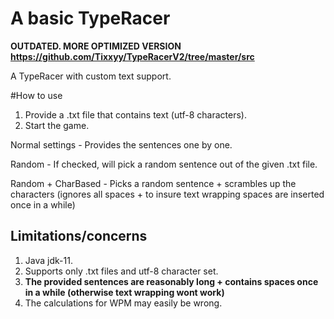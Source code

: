 # A basic TypeRacer
**OUTDATED. MORE OPTIMIZED VERSION https://github.com/Tixxyy/TypeRacerV2/tree/master/src**

A TypeRacer with custom text support.

#How to use
1. Provide a .txt file that contains text (utf-8 characters).
2. Start the game.

Normal settings - Provides the sentences one by one.

Random - If checked, will pick a random sentence out of the given .txt file.

Random + CharBased - Picks a random sentence + scrambles up the characters (ignores all spaces + to insure text wrapping spaces are inserted once in a while)


## Limitations/concerns
1. Java jdk-11.
2. Supports only .txt files and utf-8 character set.
3. **The provided sentences are reasonably long + contains spaces once in a while (otherwise text wrapping wont work)**
4. The calculations for WPM may easily be wrong.

